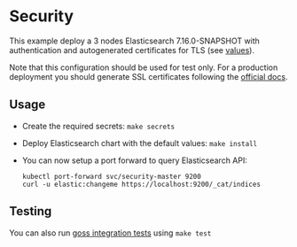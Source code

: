 # Security

This example deploy a 3 nodes Elasticsearch 7.16.0-SNAPSHOT with authentication and
autogenerated certificates for TLS (see [values][]).

Note that this configuration should be used for test only. For a production
deployment you should generate SSL certificates following the [official docs][].

## Usage

* Create the required secrets: `make secrets`

* Deploy Elasticsearch chart with the default values: `make install`

* You can now setup a port forward to query Elasticsearch API:

  ```
  kubectl port-forward svc/security-master 9200
  curl -u elastic:changeme https://localhost:9200/_cat/indices
  ```

## Testing

You can also run [goss integration tests][] using `make test`


[goss integration tests]: https://github.com/elastic/helm-charts/tree/7.16/elasticsearch/examples/security/test/goss.yaml
[official docs]: https://www.elastic.co/guide/en/elasticsearch/reference/7.16/configuring-tls.html#node-certificates
[values]: https://github.com/elastic/helm-charts/tree/7.16/elasticsearch/examples/security/values.yaml
